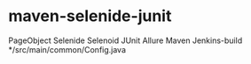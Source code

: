 # maven-selenide-junit

PageObject
Selenide
Selenoid
JUnit
Allure
Maven
Jenkins-build
*/src/main/common/Config.java

